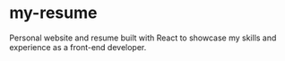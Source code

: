 # my-resume
Personal website and resume built with React to showcase my skills and experience as a front-end developer.
